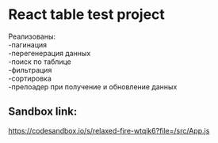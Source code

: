 # React table test project

Реализованы:  
-пагинация  
-перегенерация данных  
-поиск по таблице  
-фильтрация  
-сортировка  
-прелоадер при получение и обновление данных

## Sandbox link:

https://codesandbox.io/s/relaxed-fire-wtqik6?file=/src/App.js
